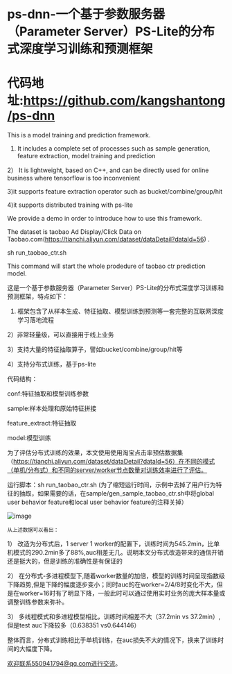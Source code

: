 # ps-dnn-一个基于参数服务器（Parameter Server）PS-Lite的分布式深度学习训练和预测框架
# 代码地址:https://github.com/kangshantong/ps-dnn 

This is a model training and prediction framework.

1) It includes a complete set of processes such as sample generation, feature extraction, model training and prediction 

2） It is lightweight, based on C++, and can be directly used for online business where tensorflow is too inconvenient 

3)it supports feature extraction operator such as bucket/combine/group/hit 

4)it supports distributed training with ps-lite 

We provide a demo in order to introduce how to use this framework.

The dataset is taobao Ad Display/Click Data on Taobao.com(https://tianchi.aliyun.com/dataset/dataDetail?dataId=56) .

sh run_taobao_ctr.sh

This command will start the whole prodedure of taobao ctr prediction model.


这是一个基于参数服务器（Parameter Server）PS-Lite的分布式深度学习训练和预测框架，特点如下：


1) 框架包含了从样本生成、特征抽取、模型训练到预测等一套完整的互联网深度学习落地流程

2）非常轻量级，可以直接用于线上业务

3）支持大量的特征抽取算子，譬如bucket/combine/group/hit等

4）支持分布式训练，基于ps-lite


代码结构：

conf:特征抽取和模型训练参数

sample:样本处理和原始特征拼接

feature_extract:特征抽取

model:模型训练


为了评估分布式训练的效果，本文使用使用淘宝点击率预估数据集（https://tianchi.aliyun.com/dataset/dataDetail?dataId=56）在不同的模式（单机/分布式）和不同的server/worker节点数量对训练效率进行了评估。

运行脚本：sh run_taobao_ctr.sh (为了缩短运行时间，示例中去掉了用户行为特征的抽取，如果需要的话，在sample/gen_sample_taobao_ctr.sh中将global user behavior feature和local user behavior feature的注释关掉）

 ![image](https://user-images.githubusercontent.com/9473273/141041693-99bba636-1d3c-4206-952a-aa73dabb6c7d.png)
  
	
	从上述数据可以看出：
	
1）	改造为分布式后，1 server 1 worker的配置下，训练时间为545.2min，比单机模式的290.2min多了88%,auc相差无几。说明本文分布式改造带来的通信开销还是挺大的，但是训练的准确性是有保证的

2）	在分布式-多进程模型下,随着worker数量的加倍，模型的训练时间呈现指数级下降趋势,但是下降的幅度逐步变小；同时auc的在worker=2/4/8时变化不大，但是在worker=16时有了明显下降，一般此时可以通过使用实时业务的庞大样本量或调整训练参数来弥补。

3）	多线程模式和多进程模型相比，训练时间相差不大（37.2min vs 37.2min）,但是test auc下降较多（0.638351 vs0.644146）

整体而言，分布式训练相比于单机训练，在auc损失不大的情况下，换来了训练时间的大幅度下降。

欢迎联系550941794@qq.com进行交流。
